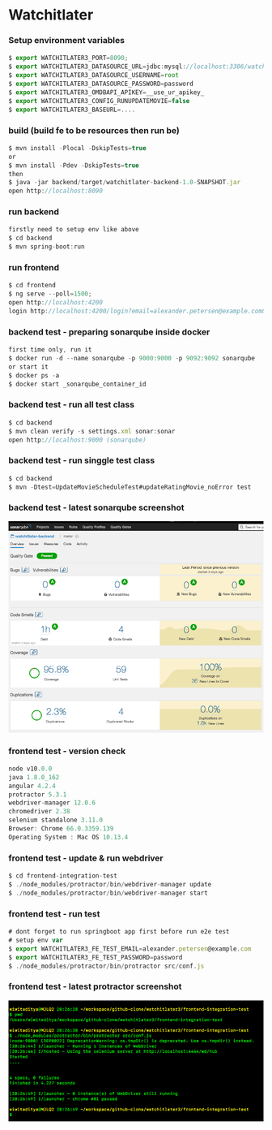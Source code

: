 # Watchitlater
### Setup environment variables
```javascript
$ export WATCHITLATER3_PORT=8090;
$ export WATCHITLATER3_DATASOURCE_URL=jdbc:mysql://localhost:3306/watchitlater3?serverTimezone=UTC
$ export WATCHITLATER3_DATASOURCE_USERNAME=root
$ export WATCHITLATER3_DATASOURCE_PASSWORD=password
$ export WATCHITLATER3_OMDBAPI_APIKEY=__use_ur_apikey_
$ export WATCHITLATER3_CONFIG_RUNUPDATEMOVIE=false
$ export WATCHITLATER3_BASEURL=....
```

### build (build fe to be resources then run be)
```javascript
$ mvn install -Plocal -DskipTests=true
or
$ mvn install -Pdev -DskipTests=true
then
$ java -jar backend/target/watchitlater-backend-1.0-SNAPSHOT.jar
open http://localhost:8090
```

### run backend
```javascript
firstly need to setup env like above
$ cd backend
$ mvn spring-boot:run
```

### run frontend
```javascript
$ cd frontend
$ ng serve --poll=1500;
open http://localhost:4200
login http://localhost:4200/login?email=alexander.petersen@example.com&password=password
```


### backend test - preparing sonarqube inside docker
```javascript
first time only, run it 
$ docker run -d --name sonarqube -p 9000:9000 -p 9092:9092 sonarqube
or start it
$ docker ps -a
$ docker start _sonarqube_container_id
```

### backend test - run all test class
```javascript
$ cd backend
$ mvn clean verify -s settings.xml sonar:sonar
open http://localhost:9000 (sonarqube)
```

### backend test - run singgle test class
```javascript
$ cd backend
$ mvn -Dtest=UpdateMovieScheduleTest#updateRatingMovie_noError test
```

### backend test - latest sonarqube screenshot
![alt text](https://raw.githubusercontent.com/tekdungtralala/watchitlater3/master/latest_sonar.png)


### frontend test - version check
```javascript
node v10.0.0
java 1.8.0_162
angular 4.2.4
protractor 5.3.1
webdriver-manager 12.0.6
chromedriver 2.38
selenium standalone 3.11.0
Browser: Chrome 66.0.3359.139
Operating System : Mac OS 10.13.4
```

### frontend test - update & run webdriver
```javascript
$ cd frontend-integration-test
$ ./node_modules/protractor/bin/webdriver-manager update
$ ./node_modules/protractor/bin/webdriver-manager start
```

### frontend test - run test
```javascript
# dont forget to run springboot app first before run e2e test
# setup env var
$ export WATCHITLATER3_FE_TEST_EMAIL=alexander.petersen@example.com
$ export WATCHITLATER3_FE_TEST_PASSWORD=password
$ ./node_modules/protractor/bin/protractor src/conf.js
```

### frontend test - latest protractor screenshot
![alt text](https://raw.githubusercontent.com/tekdungtralala/watchitlater3/master/latest_protractor.png)